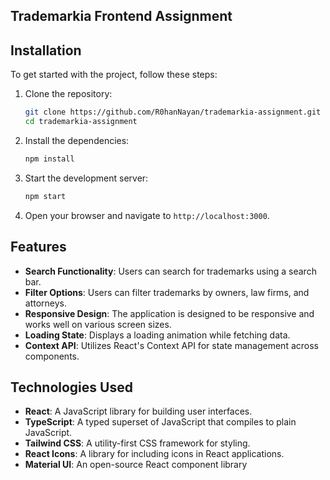 ## Trademarkia Frontend Assignment

## Installation

To get started with the project, follow these steps:

1. Clone the repository:

   ```bash
   git clone https://github.com/R0hanNayan/trademarkia-assignment.git
   cd trademarkia-assignment
   ```
2. Install the dependencies:

   ```bash
   npm install
   ```
3. Start the development server:

   ```bash
   npm start
   ```
4. Open your browser and navigate to `http://localhost:3000`.

## Features

- **Search Functionality**: Users can search for trademarks using a search bar.
- **Filter Options**: Users can filter trademarks by owners, law firms, and attorneys.
- **Responsive Design**: The application is designed to be responsive and works well on various screen sizes.
- **Loading State**: Displays a loading animation while fetching data.
- **Context API**: Utilizes React's Context API for state management across components.

## Technologies Used

- **React**: A JavaScript library for building user interfaces.
- **TypeScript**: A typed superset of JavaScript that compiles to plain JavaScript.
- **Tailwind CSS**: A utility-first CSS framework for styling.
- **React Icons**: A library for including icons in React applications.
- **Material UI**: An open-source React component library
